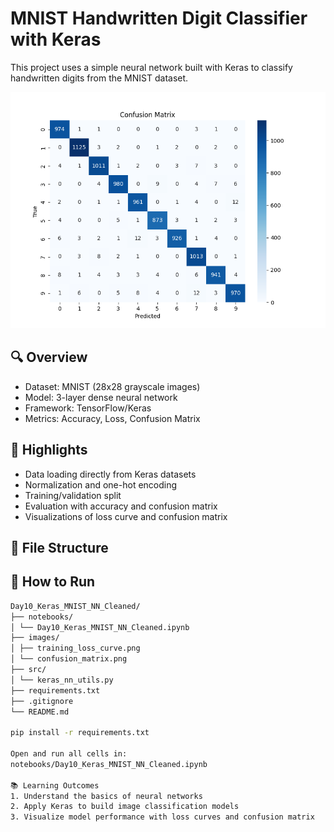 # MNIST Handwritten Digit Classifier with Keras

This project uses a simple neural network built with Keras to classify handwritten digits from the MNIST dataset.

![Confusion Matrix](images/confusion_matrix.png)

## 🔍 Overview

- Dataset: MNIST (28x28 grayscale images)
- Model: 3-layer dense neural network
- Framework: TensorFlow/Keras
- Metrics: Accuracy, Loss, Confusion Matrix

## 📌 Highlights

- Data loading directly from Keras datasets
- Normalization and one-hot encoding
- Training/validation split
- Evaluation with accuracy and confusion matrix
- Visualizations of loss curve and confusion matrix

## 📁 File Structure
## 🚀 How to Run

```bash
Day10_Keras_MNIST_NN_Cleaned/
├── notebooks/
│ └── Day10_Keras_MNIST_NN_Cleaned.ipynb
├── images/
│ ├── training_loss_curve.png
│ └── confusion_matrix.png
├── src/
│ └── keras_nn_utils.py
├── requirements.txt
├── .gitignore
└── README.md

pip install -r requirements.txt

Open and run all cells in:
notebooks/Day10_Keras_MNIST_NN_Cleaned.ipynb

📚 Learning Outcomes
1. Understand the basics of neural networks
2. Apply Keras to build image classification models
3. Visualize model performance with loss curves and confusion matrix
